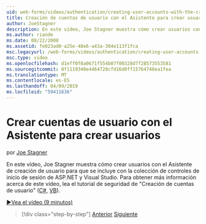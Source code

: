 ```yaml
---
uid: web-forms/videos/authentication/creating-user-accounts-with-the-create-user-wizard
title: Creación de cuentas de usuario con el Asistente para crear usuario | Microsoft Docs
author: JoeStagner
description: En este vídeo, Joe Stagner muestra cómo crear usuarios con el Asistente de creación de usuario para que se incluye con la colección de controles de inicio de sesión de ASP.NET y Visual Studio. F...
ms.author: riande
ms.date: 08/22/2008
ms.assetid: fe023ad0-a25e-48e6-a43a-304e113f1fca
msc.legacyurl: /web-forms/videos/authentication/creating-user-accounts-with-the-create-user-wizard
msc.type: video
ms.openlocfilehash: d1eff0f8a0671f554b07f00328d7f28573553581
ms.sourcegitcommit: 0f1119340e4464720cfd16d0ff15764746ea1fea
ms.translationtype: MT
ms.contentlocale: es-ES
ms.lasthandoff: 04/09/2019
ms.locfileid: "59411636"
---
```

# <a name="creating-user-accounts-with-the-create-user-wizard"></a>Crear cuentas de usuario con el Asistente para crear usuarios

por [Joe Stagner](https://github.com/JoeStagner)

En este vídeo, Joe Stagner muestra cómo crear usuarios con el Asistente de creación de usuario para que se incluye con la colección de controles de inicio de sesión de ASP.NET y Visual Studio. Para obtener más información acerca de este vídeo, lea el tutorial de seguridad de "Creación de cuentas de usuario" ([C#](../../overview/older-versions-security/membership/creating-user-accounts-cs.md), [VB](../../overview/older-versions-security/membership/creating-user-accounts-vb.md)).

[&#9654;Vea el vídeo (9 minutos)](https://channel9.msdn.com/Blogs/ASP-NET-Site-Videos/creating-user-accounts-with-the-create-user-wizard)

> [!div class="step-by-step"]
> [Anterior](changing-membership-settings-in-the-default-membership-schema.md)
> [Siguiente](creating-user-accounts-programmatically.md)
